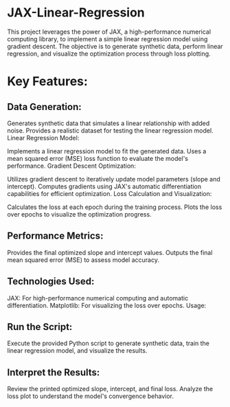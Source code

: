 # JAX-Linear-Regression
This project leverages the power of JAX, a high-performance numerical computing library, to implement a simple linear regression model using gradient descent. The objective is to generate synthetic data, perform linear regression, and visualize the optimization process through loss plotting.

# Key Features:

## Data Generation:

Generates synthetic data that simulates a linear relationship with added noise.
Provides a realistic dataset for testing the linear regression model.
Linear Regression Model:

Implements a linear regression model to fit the generated data.
Uses a mean squared error (MSE) loss function to evaluate the model's performance.
Gradient Descent Optimization:

Utilizes gradient descent to iteratively update model parameters (slope and intercept).
Computes gradients using JAX's automatic differentiation capabilities for efficient optimization.
Loss Calculation and Visualization:

Calculates the loss at each epoch during the training process.
Plots the loss over epochs to visualize the optimization progress.
## Performance Metrics:

Provides the final optimized slope and intercept values.
Outputs the final mean squared error (MSE) to assess model accuracy.
## Technologies Used:
JAX: For high-performance numerical computing and automatic differentiation.
Matplotlib: For visualizing the loss over epochs.
Usage:
## Run the Script:

Execute the provided Python script to generate synthetic data, train the linear regression model, and visualize the results.

## Interpret the Results:

Review the printed optimized slope, intercept, and final loss.
Analyze the loss plot to understand the model's convergence behavior.
